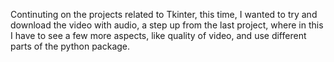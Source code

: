 Continuting on the projects related to Tkinter, this time, I wanted to try and download the video with audio, a step up from the last project, where in this I have to see a few more aspects, like quality of video, and use different parts of the python package.